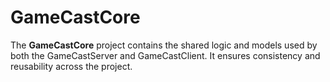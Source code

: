 # GameCastCore

The **GameCastCore** project contains the shared logic and models used by both the GameCastServer and GameCastClient. It ensures consistency and reusability across the project.
